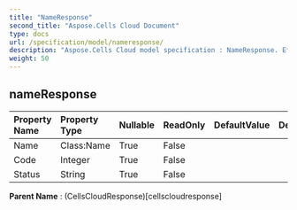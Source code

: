 ```yaml
---
title: "NameResponse"
second_title: "Aspose.Cells Cloud Document"
type: docs
url: /specification/model/nameresponse/
description: "Aspose.Cells Cloud model specification : NameResponse. Effortlessly handle Excel and other spreadsheet documents with features like opening, generating, editing, splitting, merging, comparing, and converting."
weight: 50
---
```


## **nameResponse**

 

| Property Name | Property Type | Nullable |  ReadOnly | DefaultValue | Description | 
| :- | :- | :- |:- |  :- | :- |
| Name | Class:Name | True |  False |  |  |  
| Code | Integer | True |  False |  |  |  
| Status | String | True |  False |  |  |  

**Parent Name** : (CellsCloudResponse)[cellscloudresponse]

